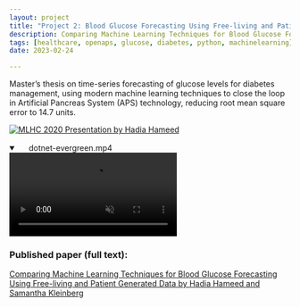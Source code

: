 ```yaml
---
layout: project
title: "Project 2: Blood Glucose Forecasting Using Free-living and Patient Generated Data"
description: Comparing Machine Learning Techniques for Blood Glucose Forecasting
tags: [healthcare, openaps, glucose, diabetes, python, machinelearning]
date: 2023-02-24

---
```


Master’s thesis on time-series forecasting of glucose levels for diabetes management, using modern machine learning techniques to close the loop in Artificial Pancreas System (APS) technology, reducing root mean square error to 14.7 units. 

[![MLHC 2020 Presentation by Hadia Hameed](https://images.conferencecast.tv/img/171231/2902208809/videoThumbnail.jpg)](www.youtube.com/embed/GUBwxonOdBc)

<details open="" class="details-reset border rounded-2">
  <summary class="px-3 py-2 border-bottom">
    <svg aria-hidden="true" viewBox="0 0 16 16" version="1.1" data-view-component="true" height="16" width="16" class="octicon octicon-device-camera-video">
    <path fill-rule="evenodd" d="..."></path>
</svg>
    <span aria-label="Video description dotnet-evergreen.mp4" class="m-1">dotnet-evergreen.mp4</span>
    <span class="dropdown-caret"></span>
  </summary>

  <video src="www.youtube.com/embed/GUBwxonOdBc" data-canonical-src="www.youtube.com/embed/GUBwxonOdBc" controls="controls" muted="muted" class="d-block rounded-bottom-2 width-fit" style="max-height:640px;">

  </video>
</details>

### Published paper (full text):
<a href="http://www.healthailab.org/papers/20MLHC.pdf">Comparing Machine Learning Techniques for Blood Glucose
Forecasting Using Free-living and Patient Generated Data by Hadia Hameed and Samantha Kleinberg</a>
